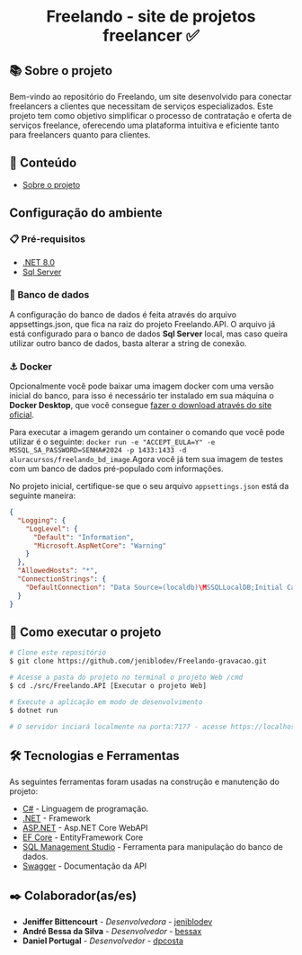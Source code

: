 <h1 align="center">Freelando - site de projetos freelancer ✅ </h1>

## 📚 Sobre o projeto

Bem-vindo ao repositório do Freelando, um site desenvolvido para conectar freelancers a clientes que necessitam de serviços especializados. Este projeto tem como objetivo simplificar o processo de contratação e oferta de serviços freelance, oferecendo uma plataforma intuitiva e eficiente tanto para freelancers quanto para clientes.

## 📝 Conteúdo

- [Sobre o projeto](#-sobre-o-projeto)

## Configuração do ambiente

### 📋 Pré-requisitos

- [.NET 8.0](https://dotnet.microsoft.com/download/dotnet/8.0)
- [Sql Server](https://www.microsoft.com/pt-br/sql-server/sql-server-downloads)

### 🎲 Banco de dados
A configuração do banco de dados é feita através do arquivo appsettings.json, que fica na raiz do projeto Freelando.API. 
O arquivo já está configurado para o banco de dados **Sql Server** local, mas caso queira utilizar outro banco de dados, basta alterar a string de conexão.

### ⚓ Docker
Opcionalmente você pode baixar uma imagem docker com uma versão inicial do banco, para isso é necessário ter instalado em sua máquina o **Docker Desktop**, que você consegue [fazer o download através do site oficial](https://www.docker.com/products/docker-desktop/).

Para executar a imagem gerando um container o comando que você pode utilizar é o seguinte:
`docker run -e "ACCEPT_EULA=Y" -e MSSQL_SA_PASSWORD=SENHA#2024 -p 1433:1433 -d aluracursos/freelando_bd_image`.Agora você já tem sua imagem de testes com um banco de dados pré-populado com informações.

No projeto inicial, certifique-se que o seu arquivo `appsettings.json` está da seguinte maneira:
```jSON
{
  "Logging": {
    "LogLevel": {
      "Default": "Information",
      "Microsoft.AspNetCore": "Warning"
    }
  },
  "AllowedHosts": "*",
  "ConnectionStrings": {    
    "DefaultConnection": "Data Source=(localdb)\MSSQLLocalDB;Initial Catalog=Freelando0;Integrated Security=True;Connect Timeout=30;Encrypt=False;Trust Server Certificate=False;Application Intent=ReadWrite;Multi Subnet Failover=False"
  }
}

```

## 🚀 Como executar o projeto

```bash
# Clone este repositório
$ git clone https://github.com/jeniblodev/Freelando-gravacao.git

# Acesse a pasta do projeto no terminal o projeto Web /cmd
$ cd ./src/Freelando.API [Executar o projeto Web]

# Execute a aplicação em modo de desenvolvimento
$ dotnet run

# O servidor inciará localmente na porta:7177 - acesse https://localhost:7177
```

## 🛠 Tecnologias e Ferramentas

As seguintes ferramentas foram usadas na construção e manutenção do projeto:

- [C#](https://docs.microsoft.com/pt-br/dotnet/csharp/) - Linguagem de programação.
- [.NET](https://docs.microsoft.com/pt-br/dotnet/) - Framework
- [ASP.NET](https://dotnet.microsoft.com/en-us/apps/aspnet/apis) - Asp.NET Core WebAPI
- [EF Core](https://learn.microsoft.com/en-us/ef/core/) - EntityFramework Core
- [SQL Management Studio](https://learn.microsoft.com/en-us/sql/ssms/download-sql-server-management-studio-ssms?view=sql-server-ver16) - Ferramenta para manipulação do banco de dados.
- [Swagger](https://swagger.io/) - Documentação da API

## ✒️ Colaborador(as/es)

- **Jeniffer Bittencourt** - _Desenvolvedora_  - [jeniblodev ](https://github.com/jeniblodev)
- **André Bessa da Silva** - _Desenvolvedor_  - [bessax](https://github.com/bessax)
- **Daniel Portugal** - _Desenvolvedor_  - [dpcosta](https://github.com/dpcosta)

